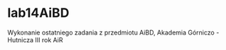 # lab14AiBD
Wykonanie ostatniego zadania z przedmiotu AiBD, Akademia Górniczo - Hutnicza III rok AiR
